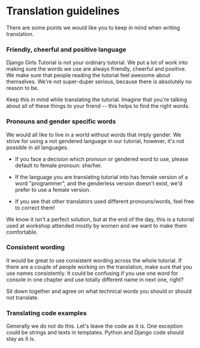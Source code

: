 # Translation guidelines

There are some points we would like you to keep in mind when writing translation.

### Friendly, cheerful and positive language

Django Girls Tutorial is not your ordinary tutorial. We put a lot of work into making sure the words we use are always friendly, cheerful and positive. We make sure that people reading the tutorial feel awesome about themselves. We're not super-duper serious, because there is absolutely no reason to be.

Keep this in mind while translating the tutorial. Imagine that you're talking about all of these things to your friend -- this helps to find the right words.

### Pronouns and gender specific words

We would all like to live in a world without words that imply gender. We strive for using a not gendered language in our tutorial, however, it's not possible in all languages.

- If you face a decision which pronoun or gendered word to use, please default to female pronoun: she/her.

- If the language you are translating tutorial into has female version of a word "programmer", and the genderless version doesn't exist, we'd prefer to use a female version.

- If you see that other translators used different pronouns/words, feel free to correct them!

We know it isn't a perfect solution, but at the end of the day, this is a tutorial used at workshop attended mostly by women and we want to make them comfortable.

### Consistent wording

It would be great to use consistent wording across the whole tutorial. If there are a couple of people working on the translation, make sure that you use names consistently. It could be confusing if you use one word for console in one chapter and use totally different name in next one, right?

Sit down together and agree on what technical words you should or should not translate.

### Translating code examples

Generally we do not do this. Let's leave the code as it is. One exception could be strings and texts in templates. Python and Django code should stay as it is.

